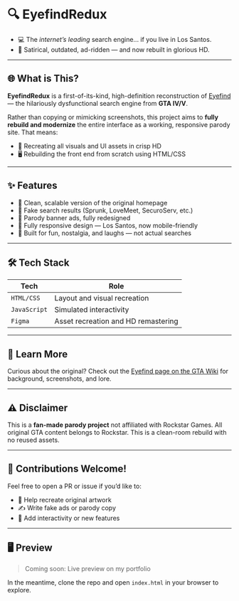# 🔍 EyefindRedux

- 💻 The *internet’s leading* search engine... if you live in Los Santos.
- 🧠 Satirical, outdated, ad-ridden — and now rebuilt in glorious HD.

---

## 🌐 What is This?

**EyefindRedux** is a first-of-its-kind, high-definition reconstruction of [Eyefind](https://gta.fandom.com/wiki/Eyefind) — the hilariously dysfunctional search engine from **GTA IV/V**.

Rather than copying or mimicking screenshots, this project aims to **fully rebuild and modernize** the entire interface as a working, responsive parody site. That means:

- 🧼 Recreating all visuals and UI assets in crisp HD
- 🖥️ Rebuilding the front end from scratch using HTML/CSS

---

## ✨ Features

- 🧾 Clean, scalable version of the original homepage
- 🔎 Fake search results (Sprunk, LoveMeet, SecuroServ, etc.)
- 🧃 Parody banner ads, fully redesigned
- 📱 Fully responsive design — Los Santos, now mobile-friendly
- 🧪 Built for fun, nostalgia, and laughs — not actual searches

---

## 🛠️ Tech Stack

| Tech          | Role                                |
|---------------|--------------------------------------|
| `HTML/CSS`    | Layout and visual recreation         |
| `JavaScript`  | Simulated interactivity              |
| `Figma` | Asset recreation and HD remastering |

---

## 🔗 Learn More

Curious about the original? Check out the [Eyefind page on the GTA Wiki](https://gta.fandom.com/wiki/Eyefind) for background, screenshots, and lore.

---

## ⚠️ Disclaimer

This is a **fan-made parody project** not affiliated with Rockstar Games.
All original GTA content belongs to Rockstar. This is a clean-room rebuild with no reused assets.

---

## 🧠 Contributions Welcome!

Feel free to open a PR or issue if you’d like to:
- 🎨 Help recreate original artwork
- ✍️ Write fake ads or parody copy
- 🔧 Add interactivity or new features

---

## 🖥️ Preview

> Coming soon: Live preview on my portfolio

In the meantime, clone the repo and open `index.html` in your browser to explore.